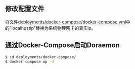 ## 修改配置文件  
将文件[deployments/docker-compose/docker-compose.yml](deployments/docker-compose/docker-compose.yml)中的"localhostip"替换为系统物理网卡的真实ip。  

## 通过Docker-Compose启动Doraemon 
```bash
$ cd deployments/docker-compose/
$ docker-compose up -d
```
